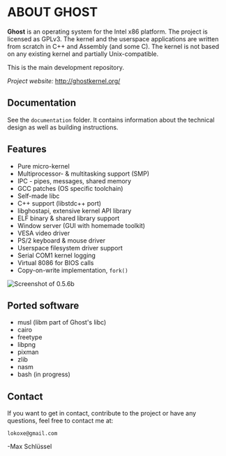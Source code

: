 # ABOUT GHOST
**Ghost** is an operating system for the Intel x86 platform. The project is licensed as GPLv3.
The kernel and the userspace applications are written from scratch in C++ and Assembly (and some C).
The kernel is not based on any existing kernel and partially Unix-compatible.

This is the main development repository.

*Project website:* http://ghostkernel.org/

## Documentation
See the `documentation` folder. It contains information about the technical design as well
as building instructions.

## Features
* Pure micro-kernel
* Multiprocessor- & multitasking support (SMP)
* IPC - pipes, messages, shared memory
* GCC patches (OS specific toolchain)
* Self-made libc
* C++ support (libstdc++ port)
* libghostapi, extensive kernel API library
* ELF binary & shared library support
* Window server (GUI with homemade toolkit)
* VESA video driver
* PS/2 keyboard & mouse driver
* Userspace filesystem driver support
* Serial COM1 kernel logging
* Virtual 8086 for BIOS calls
* Copy-on-write implementation, `fork()`

![Screenshot of 0.5.6b](https://ghostkernel.org/files/ghost-0.5.6-highres.png)

## Ported software
* musl (libm part of Ghost's libc)
* cairo
* freetype
* libpng
* pixman
* zlib
* nasm
* bash (in progress)

## Contact
If you want to get in contact, contribute to the project or have any questions,
feel free to contact me at:

	lokoxe@gmail.com
	
-Max Schlüssel
